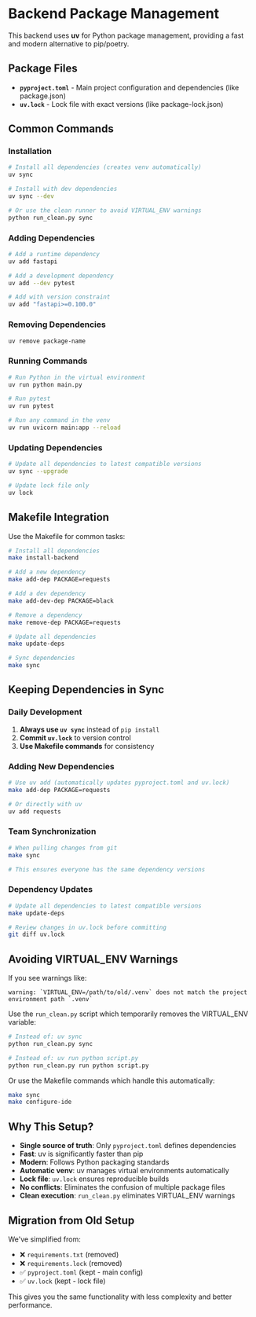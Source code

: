 # Backend Package Management

This backend uses **uv** for Python package management, providing a fast and modern alternative to pip/poetry.

## Package Files

- **`pyproject.toml`** - Main project configuration and dependencies (like package.json)
- **`uv.lock`** - Lock file with exact versions (like package-lock.json)

## Common Commands

### Installation

```bash
# Install all dependencies (creates venv automatically)
uv sync

# Install with dev dependencies
uv sync --dev

# Or use the clean runner to avoid VIRTUAL_ENV warnings
python run_clean.py sync
```

### Adding Dependencies

```bash
# Add a runtime dependency
uv add fastapi

# Add a development dependency  
uv add --dev pytest

# Add with version constraint
uv add "fastapi>=0.100.0"
```

### Removing Dependencies

```bash
uv remove package-name
```

### Running Commands

```bash
# Run Python in the virtual environment
uv run python main.py

# Run pytest
uv run pytest

# Run any command in the venv
uv run uvicorn main:app --reload
```

### Updating Dependencies

```bash
# Update all dependencies to latest compatible versions
uv sync --upgrade

# Update lock file only
uv lock
```

## Makefile Integration

Use the Makefile for common tasks:

```bash
# Install all dependencies
make install-backend

# Add a new dependency
make add-dep PACKAGE=requests

# Add a dev dependency
make add-dev-dep PACKAGE=black

# Remove a dependency
make remove-dep PACKAGE=requests

# Update all dependencies
make update-deps

# Sync dependencies
make sync
```

## Keeping Dependencies in Sync

### Daily Development

1. **Always use `uv sync`** instead of `pip install`
2. **Commit `uv.lock`** to version control
3. **Use Makefile commands** for consistency

### Adding New Dependencies

```bash
# Use uv add (automatically updates pyproject.toml and uv.lock)
make add-dep PACKAGE=requests

# Or directly with uv
uv add requests
```

### Team Synchronization

```bash
# When pulling changes from git
make sync

# This ensures everyone has the same dependency versions
```

### Dependency Updates

```bash
# Update all dependencies to latest compatible versions
make update-deps

# Review changes in uv.lock before committing
git diff uv.lock
```

## Avoiding VIRTUAL_ENV Warnings

If you see warnings like:

```
warning: `VIRTUAL_ENV=/path/to/old/.venv` does not match the project environment path `.venv`
```

Use the `run_clean.py` script which temporarily removes the VIRTUAL_ENV variable:

```bash
# Instead of: uv sync
python run_clean.py sync

# Instead of: uv run python script.py
python run_clean.py run python script.py
```

Or use the Makefile commands which handle this automatically:

```bash
make sync
make configure-ide
```

## Why This Setup?

- **Single source of truth**: Only `pyproject.toml` defines dependencies
- **Fast**: uv is significantly faster than pip
- **Modern**: Follows Python packaging standards
- **Automatic venv**: uv manages virtual environments automatically
- **Lock file**: `uv.lock` ensures reproducible builds
- **No conflicts**: Eliminates the confusion of multiple package files
- **Clean execution**: `run_clean.py` eliminates VIRTUAL_ENV warnings

## Migration from Old Setup

We've simplified from:

- ❌ `requirements.txt` (removed)
- ❌ `requirements.lock` (removed)
- ✅ `pyproject.toml` (kept - main config)
- ✅ `uv.lock` (kept - lock file)

This gives you the same functionality with less complexity and better performance.

